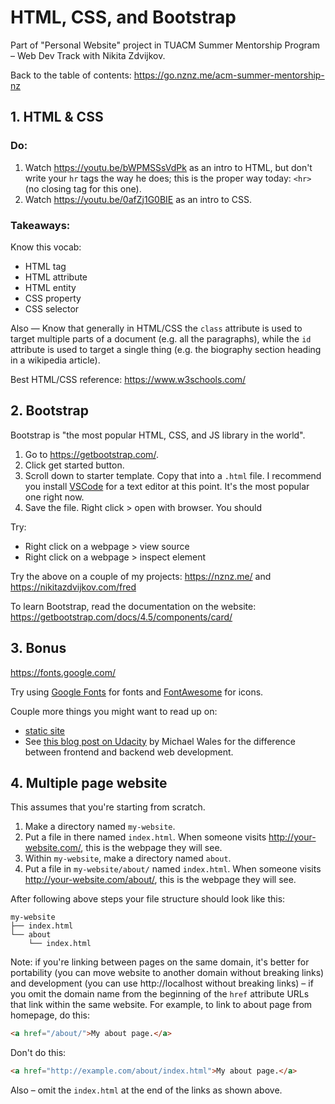 # HTML, CSS, and Bootstrap

Part of "Personal Website" project in TUACM Summer Mentorship Program &ndash; Web Dev Track with Nikita Zdvijkov.

Back to the table of contents: https://go.nznz.me/acm-summer-mentorship-nz

## 1. HTML & CSS

### Do:

1. Watch https://youtu.be/bWPMSSsVdPk as an intro to HTML, but don't write your `hr` tags the way he does; this is the proper way today: `<hr>` (no closing tag for this one).
2. Watch https://youtu.be/0afZj1G0BIE as an intro to CSS.

### Takeaways:

Know this vocab: 
- HTML tag
- HTML attribute 
- HTML entity
- CSS property
- CSS selector

Also &mdash; Know that generally in HTML/CSS the `class` attribute is used to target multiple parts of a document (e.g. all the paragraphs), while the `id` attribute is used to target a single thing (e.g. the biography section heading in a wikipedia article).

Best HTML/CSS reference: https://www.w3schools.com/

## 2. Bootstrap

Bootstrap is "the most popular HTML, CSS, and JS library in the world".

1. Go to https://getbootstrap.com/.
2. Click get started button. 
3. Scroll down to starter template. Copy that into a `.html` file. I recommend you install [VSCode](https://code.visualstudio.com/) for a text editor at this point. It's the most popular one right now.
4. Save the file. Right click > open with browser. You should 

Try:
- Right click on a webpage > view source
- Right click on a webpage > inspect element

Try the above on a couple of my projects: https://nznz.me/ and https://nikitazdvijkov.com/fred

To learn Bootstrap, read the documentation on the website: https://getbootstrap.com/docs/4.5/components/card/

## 3. Bonus

https://fonts.google.com/

Try using [Google Fonts](https://fonts.google.com/) for fonts and [FontAwesome](https://fontawesome.com/) for icons.

Couple more things you might want to read up on:
- [static site](https://en.wikipedia.org/wiki/Static_web_page)
- See [this blog post on Udacity](https://blog.udacity.com/2014/12/front-end-vs-back-end-vs-full-stack-web-developers.html) by Michael Wales for the difference between frontend and backend web development. 

## 4. Multiple page website

This assumes that you're starting from scratch.

1. Make a directory named `my-website`.
2. Put a file in there named `index.html`. When someone visits http://your-website.com/, this is the webpage they will see.
3. Within `my-website`, make a directory named `about`. 
4. Put a file in `my-website/about/` named `index.html`. When someone visits http://your-website.com/about/, this is the webpage they will see.

After following above steps your file structure should look like this:

```tree
my-website
├── index.html
└── about
    └── index.html
```

Note: if you're linking between pages on the same domain, it's better for portability (you can move website to another domain without breaking links) and development (you can use http://localhost without breaking links) &ndash; if you omit the domain name from the beginning of the `href` attribute URLs that link within the same website. For example, to link to about page from homepage, do this: 

```html
<a href="/about/">My about page.</a>
```

Don't do this:

```html
<a href="http://example.com/about/index.html">My about page.</a>
```

Also &ndash; omit the `index.html` at the end of the links as shown above.